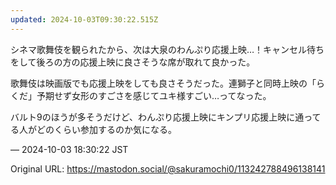 ```yaml
---
updated: 2024-10-03T09:30:22.515Z
---
```


<p>シネマ歌舞伎を観られたから、次は大泉のわんぷり応援上映…！キャンセル待ちをして後ろの方の応援上映に良さそうな席が取れて良かった。</p><p>歌舞伎は映画版でも応援上映をしても良さそうだった。連獅子と同時上映の「らくだ」予期せず女形のすごさを感じてユキ様すごい…ってなった。</p><p>バルト9のほうが多そうだけど、わんぷり応援上映にキンプリ応援上映に通ってる人がどのくらい参加するのか気になる。</p>

&mdash; 2024-10-03 18:30:22 JST

Original URL: https://mastodon.social/@sakuramochi0/113242788496138141
